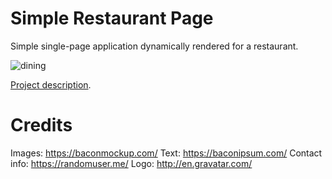 # Simple Restaurant Page

Simple single-page application dynamically rendered for a restaurant.

![dining](https://media.giphy.com/media/dsfWYK7zrNRYs/giphy.gif)

[Project description](https://www.theodinproject.com/courses/javascript/lessons/restaurant-page).

# Credits

Images: https://baconmockup.com/
Text: https://baconipsum.com/
Contact info: https://randomuser.me/
Logo: http://en.gravatar.com/
